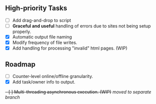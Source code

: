 ## High-priority Tasks
- [ ] Add drag-and-drop to script
- [ ] **Graceful and useful** handling of errors due to sites not being setup properly.
- [x] Automatic output file naming
- [x] Modify frequency of file writes. 
- [x] Add handling for processing "invalid" html pages. (WIP)

## Roadmap
- [ ] Counter-level online/offline granularity.
- [x] Add task/owner info to output.

~~- [ ] Multi-threading asynchronous execution. (WIP)~~
*moved to separate branch*
